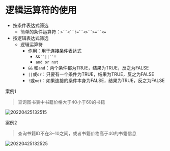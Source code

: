 # 逻辑运算符的使用

- 按条件表达式筛选
   - 简单的条件运算符：`>``<``!=``<>``>=``<=`
- 按逻辑表达式筛选
   - 逻辑运算符
      - 作用：用于连接条件表达式
         - `&&``||``!`
         - `and or not`
      - `&&` 和`and`：两个条件都为TRUE，结果为TRUE，反之为FALSE
      - `||`或`or`：只要有一个条件为TRUE，结果为TRUE，反之为FALSE
      - `!`或`not`：如果连接的条件本身为FALSE，结果为TRUE，反之为FALSE

案例1
> 查询图书表中书籍价格大于40小于60的书籍

![20220425132515](https://xleixz.oss-cn-nanjing.aliyuncs.com/typora-img/20220425132515.png)



案例2

> 查询书籍ID不在3~10之间，或者书籍价格高于40的书籍信息

![20220425132525](https://xleixz.oss-cn-nanjing.aliyuncs.com/typora-img/20220425132525.png)
